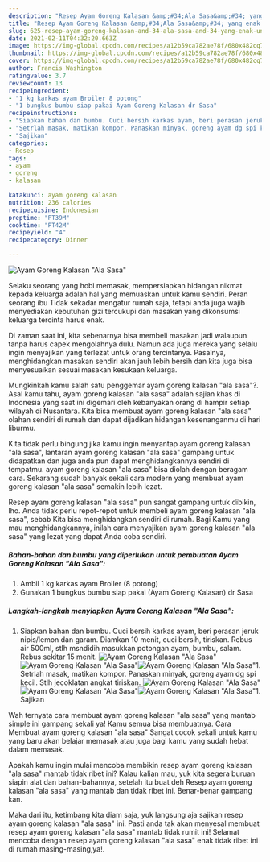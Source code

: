 ```yaml
---
description: "Resep Ayam Goreng Kalasan &amp;#34;Ala Sasa&amp;#34; yang enak Untuk Jualan"
title: "Resep Ayam Goreng Kalasan &amp;#34;Ala Sasa&amp;#34; yang enak Untuk Jualan"
slug: 625-resep-ayam-goreng-kalasan-and-34-ala-sasa-and-34-yang-enak-untuk-jualan
date: 2021-02-11T04:32:20.663Z
image: https://img-global.cpcdn.com/recipes/a12b59ca782ae78f/680x482cq70/ayam-goreng-kalasan-ala-sasa-foto-resep-utama.jpg
thumbnail: https://img-global.cpcdn.com/recipes/a12b59ca782ae78f/680x482cq70/ayam-goreng-kalasan-ala-sasa-foto-resep-utama.jpg
cover: https://img-global.cpcdn.com/recipes/a12b59ca782ae78f/680x482cq70/ayam-goreng-kalasan-ala-sasa-foto-resep-utama.jpg
author: Francis Washington
ratingvalue: 3.7
reviewcount: 13
recipeingredient:
- "1 kg karkas ayam Broiler 8 potong"
- "1 bungkus bumbu siap pakai Ayam Goreng Kalasan dr Sasa"
recipeinstructions:
- "Siapkan bahan dan bumbu. Cuci bersih karkas ayam, beri perasan jeruk nipis/lemon dan garam. Diamkan 10 menit, cuci bersih, tiriskan. Rebus air 500ml, stlh msndidih masukkan potongan ayam, bumbu, salam. Rebus sekitar 15 menit."
- "Setrlah masak, matikan kompor. Panaskan minyak, goreng ayam dg spi kecil. Stlh jecoklatan angkat tiriskan."
- "Sajikan"
categories:
- Resep
tags:
- ayam
- goreng
- kalasan

katakunci: ayam goreng kalasan 
nutrition: 236 calories
recipecuisine: Indonesian
preptime: "PT39M"
cooktime: "PT42M"
recipeyield: "4"
recipecategory: Dinner

---
```



![Ayam Goreng Kalasan &#34;Ala Sasa&#34;](https://img-global.cpcdn.com/recipes/a12b59ca782ae78f/680x482cq70/ayam-goreng-kalasan-ala-sasa-foto-resep-utama.jpg)

Selaku seorang yang hobi memasak, mempersiapkan hidangan nikmat kepada keluarga adalah hal yang memuaskan untuk kamu sendiri. Peran seorang ibu Tidak sekadar mengatur rumah saja, tetapi anda juga wajib menyediakan kebutuhan gizi tercukupi dan masakan yang dikonsumsi keluarga tercinta harus enak.

Di zaman  saat ini, kita sebenarnya bisa membeli masakan jadi walaupun tanpa harus capek mengolahnya dulu. Namun ada juga mereka yang selalu ingin menyajikan yang terlezat untuk orang tercintanya. Pasalnya, menghidangkan masakan sendiri akan jauh lebih bersih dan kita juga bisa menyesuaikan sesuai masakan kesukaan keluarga. 



Mungkinkah kamu salah satu penggemar ayam goreng kalasan &#34;ala sasa&#34;?. Asal kamu tahu, ayam goreng kalasan &#34;ala sasa&#34; adalah sajian khas di Indonesia yang saat ini digemari oleh kebanyakan orang di hampir setiap wilayah di Nusantara. Kita bisa membuat ayam goreng kalasan &#34;ala sasa&#34; olahan sendiri di rumah dan dapat dijadikan hidangan kesenanganmu di hari liburmu.

Kita tidak perlu bingung jika kamu ingin menyantap ayam goreng kalasan &#34;ala sasa&#34;, lantaran ayam goreng kalasan &#34;ala sasa&#34; gampang untuk didapatkan dan juga anda pun dapat menghidangkannya sendiri di tempatmu. ayam goreng kalasan &#34;ala sasa&#34; bisa diolah dengan beragam cara. Sekarang sudah banyak sekali cara modern yang membuat ayam goreng kalasan &#34;ala sasa&#34; semakin lebih lezat.

Resep ayam goreng kalasan &#34;ala sasa&#34; pun sangat gampang untuk dibikin, lho. Anda tidak perlu repot-repot untuk membeli ayam goreng kalasan &#34;ala sasa&#34;, sebab Kita bisa menghidangkan sendiri di rumah. Bagi Kamu yang mau menghidangkannya, inilah cara menyajikan ayam goreng kalasan &#34;ala sasa&#34; yang lezat yang dapat Anda coba sendiri.

<!--inarticleads1-->

##### Bahan-bahan dan bumbu yang diperlukan untuk pembuatan Ayam Goreng Kalasan &#34;Ala Sasa&#34;:

1. Ambil 1 kg karkas ayam Broiler (8 potong)
1. Gunakan 1 bungkus bumbu siap pakai (Ayam Goreng Kalasan) dr Sasa




<!--inarticleads2-->

##### Langkah-langkah menyiapkan Ayam Goreng Kalasan &#34;Ala Sasa&#34;:

1. Siapkan bahan dan bumbu. Cuci bersih karkas ayam, beri perasan jeruk nipis/lemon dan garam. Diamkan 10 menit, cuci bersih, tiriskan. Rebus air 500ml, stlh msndidih masukkan potongan ayam, bumbu, salam. Rebus sekitar 15 menit.
<img src="https://img-global.cpcdn.com/steps/fc8a9cbac6f24e8e/160x128cq70/ayam-goreng-kalasan-ala-sasa-langkah-memasak-1-foto.jpg" alt="Ayam Goreng Kalasan &#34;Ala Sasa&#34;"><img src="https://img-global.cpcdn.com/steps/66f17f5d1e543ce8/160x128cq70/ayam-goreng-kalasan-ala-sasa-langkah-memasak-1-foto.jpg" alt="Ayam Goreng Kalasan &#34;Ala Sasa&#34;"><img src="https://img-global.cpcdn.com/steps/7a2bf3c54bafd967/160x128cq70/ayam-goreng-kalasan-ala-sasa-langkah-memasak-1-foto.jpg" alt="Ayam Goreng Kalasan &#34;Ala Sasa&#34;">1. Setrlah masak, matikan kompor. Panaskan minyak, goreng ayam dg spi kecil. Stlh jecoklatan angkat tiriskan.
<img src="https://img-global.cpcdn.com/steps/98842833c9081e62/160x128cq70/ayam-goreng-kalasan-ala-sasa-langkah-memasak-2-foto.jpg" alt="Ayam Goreng Kalasan &#34;Ala Sasa&#34;"><img src="https://img-global.cpcdn.com/steps/567f1cbb58c3ae9b/160x128cq70/ayam-goreng-kalasan-ala-sasa-langkah-memasak-2-foto.jpg" alt="Ayam Goreng Kalasan &#34;Ala Sasa&#34;"><img src="https://img-global.cpcdn.com/steps/12fa910dff91e16b/160x128cq70/ayam-goreng-kalasan-ala-sasa-langkah-memasak-2-foto.jpg" alt="Ayam Goreng Kalasan &#34;Ala Sasa&#34;">1. Sajikan




Wah ternyata cara membuat ayam goreng kalasan &#34;ala sasa&#34; yang mantab simple ini gampang sekali ya! Kamu semua bisa membuatnya. Cara Membuat ayam goreng kalasan &#34;ala sasa&#34; Sangat cocok sekali untuk kamu yang baru akan belajar memasak atau juga bagi kamu yang sudah hebat dalam memasak.

Apakah kamu ingin mulai mencoba membikin resep ayam goreng kalasan &#34;ala sasa&#34; mantab tidak ribet ini? Kalau kalian mau, yuk kita segera buruan siapin alat dan bahan-bahannya, setelah itu buat deh Resep ayam goreng kalasan &#34;ala sasa&#34; yang mantab dan tidak ribet ini. Benar-benar gampang kan. 

Maka dari itu, ketimbang kita diam saja, yuk langsung aja sajikan resep ayam goreng kalasan &#34;ala sasa&#34; ini. Pasti anda tak akan menyesal membuat resep ayam goreng kalasan &#34;ala sasa&#34; mantab tidak rumit ini! Selamat mencoba dengan resep ayam goreng kalasan &#34;ala sasa&#34; enak tidak ribet ini di rumah masing-masing,ya!.

